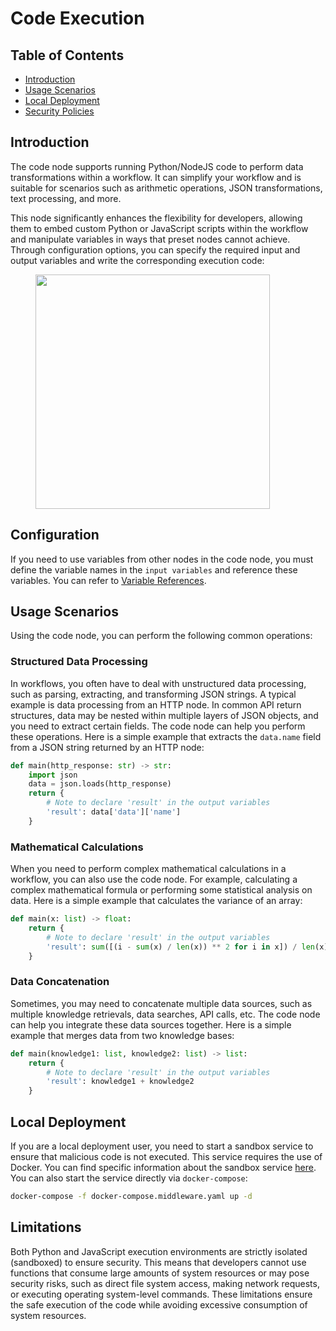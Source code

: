 # Code Execution

## Table of Contents
- [Introduction](#introduction)
- [Usage Scenarios](#usage-scenarios)
- [Local Deployment](#local-deployment)
- [Security Policies](#security-policies)

## Introduction

The code node supports running Python/NodeJS code to perform data transformations within a workflow. It can simplify your workflow and is suitable for scenarios such as arithmetic operations, JSON transformations, text processing, and more.

This node significantly enhances the flexibility for developers, allowing them to embed custom Python or JavaScript scripts within the workflow and manipulate variables in ways that preset nodes cannot achieve. Through configuration options, you can specify the required input and output variables and write the corresponding execution code:

<figure><img src="/en/.gitbook/assets/guides/workflow/node/code/image (157).png" alt="" width="375"><figcaption></figcaption></figure>

## Configuration
If you need to use variables from other nodes in the code node, you must define the variable names in the `input variables` and reference these variables. You can refer to [Variable References](../key-concept.md#variables).

## Usage Scenarios
Using the code node, you can perform the following common operations:

### Structured Data Processing
In workflows, you often have to deal with unstructured data processing, such as parsing, extracting, and transforming JSON strings. A typical example is data processing from an HTTP node. In common API return structures, data may be nested within multiple layers of JSON objects, and you need to extract certain fields. The code node can help you perform these operations. Here is a simple example that extracts the `data.name` field from a JSON string returned by an HTTP node:

```python
def main(http_response: str) -> str:
    import json
    data = json.loads(http_response)
    return {
        # Note to declare 'result' in the output variables
        'result': data['data']['name'] 
    }
```

### Mathematical Calculations
When you need to perform complex mathematical calculations in a workflow, you can also use the code node. For example, calculating a complex mathematical formula or performing some statistical analysis on data. Here is a simple example that calculates the variance of an array:

```python
def main(x: list) -> float:
    return {
        # Note to declare 'result' in the output variables
        'result': sum([(i - sum(x) / len(x)) ** 2 for i in x]) / len(x)
    }
```

### Data Concatenation
Sometimes, you may need to concatenate multiple data sources, such as multiple knowledge retrievals, data searches, API calls, etc. The code node can help you integrate these data sources together. Here is a simple example that merges data from two knowledge bases:

```python
def main(knowledge1: list, knowledge2: list) -> list:
    return {
        # Note to declare 'result' in the output variables
        'result': knowledge1 + knowledge2
    }
```

## Local Deployment
If you are a local deployment user, you need to start a sandbox service to ensure that malicious code is not executed. This service requires the use of Docker. You can find specific information about the sandbox service [here](https://github.com/langgenius/dify/tree/main/docker/docker-compose.middleware.yaml). You can also start the service directly via `docker-compose`:

```bash
docker-compose -f docker-compose.middleware.yaml up -d
```

## Limitations
Both Python and JavaScript execution environments are strictly isolated (sandboxed) to ensure security. This means that developers cannot use functions that consume large amounts of system resources or may pose security risks, such as direct file system access, making network requests, or executing operating system-level commands. These limitations ensure the safe execution of the code while avoiding excessive consumption of system resources.
